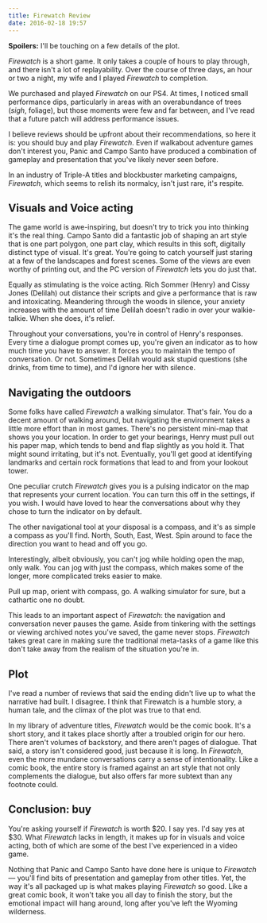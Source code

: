 ```yaml
---
title: Firewatch Review
date: 2016-02-18 19:57
---
```


**Spoilers:** I'll be touching on a few details of the plot. 

_Firewatch_ is a short game. It only takes a couple of hours to play through, and there isn't a lot of replayability. Over the course of three days, an hour or two a night, my wife and I played _Firewatch_ to completion. 

We purchased and played _Firewatch_ on our PS4. At times, I noticed small performance dips, particularly in areas with an overabundance of trees (_sigh_, foliage), but those moments were few and far between, and I've read that a future patch will address performance issues. 

I believe reviews should be upfront about their recommendations, so here it is: you should buy and play _Firewatch_. Even if walkabout adventure games don't interest you, Panic and Campo Santo have produced a combination of gameplay and presentation that you've likely never seen before. 

In an industry of Triple-A titles and blockbuster marketing campaigns, _Firewatch_, which seems to relish its normalcy, isn't just rare, it's respite.

## Visuals and Voice acting

The game world is awe-inspiring, but doesn't try to trick you into thinking it's the real thing. Campo Santo did a fantastic job of shaping an art style that is one part polygon, one part clay, which results in this soft, digitally distinct type of visual. It's great. You're going to catch yourself just staring at a few of the landscapes and forest scenes. Some of the views are even worthy of printing out, and the PC version of _Firewatch_ lets you do just that.  

Equally as stimulating is the voice acting. Rich Sommer (Henry) and Cissy Jones (Delilah) out distance their scripts and give a performance that is raw and intoxicating. Meandering through the woods in silence, your anxiety increases with the amount of time Delilah doesn't radio in over your walkie-talkie. When she does, it's relief. 

Throughout your conversations, you're in control of Henry's responses. Every time a dialogue prompt comes up, you're given an indicator as to how much time you have to answer. It forces you to maintain the tempo of conversation. Or not. Sometimes Delilah would ask stupid questions (she drinks, from time to time), and I'd ignore her with silence. 

## Navigating the outdoors

Some folks have called _Firewatch_ a walking simulator. That's fair. You do a decent amount of walking around, but navigating the environment takes a little more effort than in most games. There's no persistent mini-map that shows you your location. In order to get your bearings, Henry must pull out his paper map, which tends to bend and flap slightly as you hold it. That might sound irritating, but it's not. Eventually, you'll get good at identifying landmarks and certain rock formations that lead to and from your lookout tower. 

One peculiar crutch _Firewatch_ gives you is a pulsing indicator on the map that represents your current location. You can turn this off in the settings, if you wish. I would have loved to hear the conversations about why they chose to turn the indicator on by default. 

The other navigational tool at your disposal is a compass, and it's as simple a compass as you'll find. North, South, East, West. Spin around to face the direction you want to head and off you go. 

Interestingly, albeit obviously, you can't jog while holding open the map, only walk. You can jog with just the compass, which makes some of the longer, more complicated treks easier to make. 

Pull up map, orient with compass, go. A walking simulator for sure, but a cathartic one no doubt.

This leads to an important aspect of _Firewatch_: the navigation and conversation never pauses the game. Aside from tinkering with the settings or viewing archived notes you've saved, the game never stops. _Firewatch_ takes great care in making sure the traditional meta-tasks of a game like this don't take away from the realism of the situation you're in. 

## Plot 

I've read a number of reviews that said the ending didn't live up to what the narrative had built. I disagree. I think that Firewatch is a humble story, a human tale, and the climax of the plot was true to that end. 

In my library of adventure titles, _Firewatch_ would be the comic book. It's a short story, and it takes place shortly after a troubled origin for our hero. There aren't volumes of backstory, and there aren't pages of dialogue. That said, a story isn't considered good, just because it is long. In _Firewatch_, even the more mundane conversations carry a sense of intentionality. Like a comic book, the entire story is framed against an art style that not only complements the dialogue, but also offers far more subtext than any footnote could. 

## Conclusion: buy

You're asking yourself if _Firewatch_ is worth $20. I say yes. I'd say yes at $30. What _Firewatch_ lacks in length, it makes up for in visuals and voice acting, both of which are some of the best I've experienced in a video game. 

Nothing that Panic and Campo Santo have done here is unique to _Firewatch_ — you'll find bits of presentation and gameplay from other titles. Yet, the way it's all packaged up is what makes playing _Firewatch_ so good. Like a great comic book, it won't take you all day to finish the story, but the emotional impact will hang around, long after you've left the Wyoming wilderness. 
